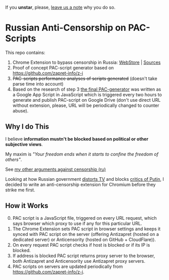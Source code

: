 If you __unstar__, please, [leave us a note](https://github.com/anticensorship-russia/chromium-extension/issues) why you do so.

# Russian Anti-Censorship on PAC-Scripts

This repo contains:

1. Chrome Extension to bypass censorship in Russia:
[WebStore](https://chrome.google.com/webstore/detail/npgcnondjocldhldegnakemclmfkngch)
| [Sources](https://github.com/ilyaigpetrov/anti-censorship-russia/tree/master/extensions/chromium/minimalistic-pac-setter)
2. Proof of concept PAC-script generator based on https://github.com/zapret-info/z-i
3. ~~PAC-scripts performance analyses of scripts generated~~ (doesn't take parse time into account)
4. Based on the research of step 3 [the final PAC-generator][pac-generator] was written as a Google App Script in JavaScript which is triggered every two hours to generate and publish PAC-script on Google Drive (don't use direct URL without extension, please, URL will be periodically changed to counter abuse).

[pac-generator]: https://github.com/anticensority/pac-script-generator

## Why I do This

I believe __information mustn't be blocked based on political or other subjective views__.  

My maxim is _"Your freedom ends when it starts to confine the freedom of others"_.

See [my other arguments against censorship (ru)](https://gist.github.com/ilyaigpetrov/9452b93ef3d7dd3d8cc2)

Looking at how Russian government [distorts TV](https://therussianreader.wordpress.com/2015/11/22/russian-truckers-strike-dagestan/) and blocks [critics of Putin](http://www.reuters.com/article/2014/03/13/us-russia-internet-idUSBREA2C21L20140313),
I decided to write an anti-censorship extension for Chromium before they strike me first.

## How it Works

0. PAC script is a JavaScript file, triggered on every URL request, which says browser which proxy to use if any for this particular URL.
1. The Chrome Extension sets PAC script in browser settings and keeps it synced with PAC script on the server (offering Antizapret (hosted on a dedicated server) or Anticensority (hosted on GitHub + CloudFlare)).
2. On every request PAC script checks if host is blocked or if its IP is blocked.
3. If address is blocked PAC script returns proxy server to the browser, both Antizapret and Anticensority use Antizapret proxy servers.
4. PAC scripts on servers are updated periodically from https://github.com/zapret-info/z-i.
